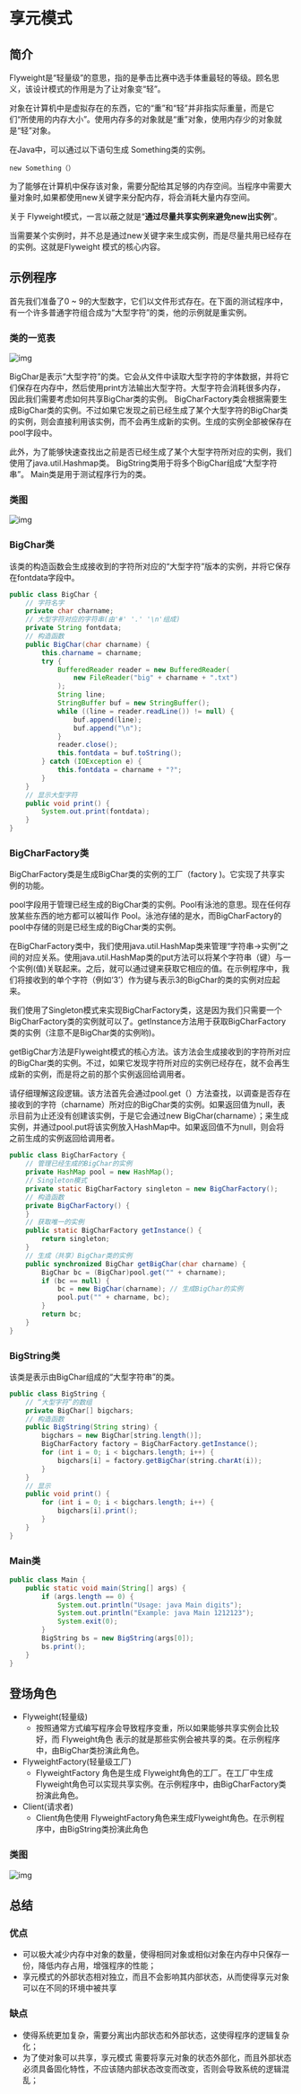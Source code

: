 # 享元模式

## 简介


Flyweight是“轻量级”的意思，指的是拳击比赛中选手体重最轻的等级。顾名思义，该设计模式的作用是为了让对象变“轻”。

对象在计算机中是虚拟存在的东西，它的“重”和“轻”并非指实际重量，而是它们“所使用的内存大小”。使用内存多的对象就是“重”对象，使用内存少的对象就是“轻”对象。

在Java中，可以通过以下语句生成 Something类的实例。

```
new Something（）
```

为了能够在计算机中保存该对象，需要分配给其足够的内存空间。当程序中需要大量对象时,如果都使用new关键字来分配内存，将会消耗大量内存空间。

关于 Flyweight模式，一言以蔽之就是“**通过尽量共享实例来避免new出实例**”。

当需要某个实例时，并不总是通过new关键字来生成实例，而是尽量共用已经存在的实例。这就是Flyweight 模式的核心内容。

## 示例程序

首先我们准备了0 ~ 9的大型数字，它们以文件形式存在。在下面的测试程序中，有一个许多普通字符组合成为“大型字符”的类，他的示例就是重实例。

### 类的一览表

![img](https://raw.githubusercontent.com/Horo-Holo/DesignPatterns/master/images/Flyweight1.png) 

BigChar是表示“大型字符”的类。它会从文件中读取大型字符的字体数据，并将它们保存在内存中，然后使用print方法输出大型字符。大型字符会消耗很多内存，因此我们需要考虑如何共享BigChar类的实例。
BigCharFactory类会根据需要生成BigChar类的实例。不过如果它发现之前已经生成了某个大型字符的BigChar类的实例，则会直接利用该实例，而不会再生成新的实例。生成的实例全部被保存在pool字段中。

此外，为了能够快速查找出之前是否已经生成了某个大型字符所对应的实例，我们使用了java.util.Hashmap类。
BigString类用于将多个BigChar组成“大型字符串”。
Main类是用于测试程序行为的类。

### 类图

![img](https://raw.githubusercontent.com/Horo-Holo/DesignPatterns/master/images/Flyweight2.png)

### BigChar类

该类的构造函数会生成接收到的字符所对应的“大型字符”版本的实例，并将它保存在fontdata字段中。

```java
public class BigChar {
    // 字符名字
    private char charname;
    // 大型字符对应的字符串(由'#' '.' '\n'组成)
    private String fontdata;
    // 构造函数
    public BigChar(char charname) {
        this.charname = charname;
        try {
            BufferedReader reader = new BufferedReader(
                new FileReader("big" + charname + ".txt")
            );
            String line;
            StringBuffer buf = new StringBuffer();
            while ((line = reader.readLine()) != null) {
                buf.append(line);
                buf.append("\n");
            }
            reader.close();
            this.fontdata = buf.toString();
        } catch (IOException e) {
            this.fontdata = charname + "?";
        }
    }
    // 显示大型字符
    public void print() {
        System.out.print(fontdata);
    }
}
```

### BigCharFactory类

BigCharFactory类是生成BigChar类的实例的工厂（factory )。它实现了共享实例的功能。

pool字段用于管理已经生成的BigChar类的实例。Pool有泳池的意思。现在任何存放某些东西的地方都可以被叫作 Pool。泳池存储的是水，而BigCharFactory的pool中存储的则是已经生成的BigChar类的实例。

在BigCharFactory类中，我们使用java.util.HashMap类来管理“字符串→实例”之间的对应关系。使用java.util.HashMap类的put方法可以将某个字符串（键）与一个实例(值)关联起来。之后，就可以通过键来获取它相应的值。在示例程序中，我们将接收到的单个字符（例如‘3’）作为键与表示3的BigChar的类的实例对应起来。

我们使用了Singleton模式来实现BigCharFactory类，这是因为我们只需要一个BigCharFactory类的实例就可以了。getInstance方法用于获取BigCharFactory类的实例（注意不是BigChar类的实例哟)。

getBigChar方法是Flyweight模式的核心方法。该方法会生成接收到的字符所对应的BigChar类的实例。不过，如果它发现字符所对应的实例已经存在，就不会再生成新的实例，而是将之前的那个实例返回给调用者。

请仔细理解这段逻辑。该方法首先会通过pool.get（）方法查找，以调查是否存在接收到的字符（charname）所对应的BigChar类的实例。如果返回值为null，表示目前为止还没有创建该实例，于是它会通过new BigChar(charname）；来生成实例，并通过pool.put将该实例放入HashMap中。如果返回值不为null，则会将之前生成的实例返回给调用者。

```java
public class BigCharFactory {
    // 管理已经生成的BigChar的实例
    private HashMap pool = new HashMap();
    // Singleton模式
    private static BigCharFactory singleton = new BigCharFactory();
    // 构造函数
    private BigCharFactory() {
    }
    // 获取唯一的实例
    public static BigCharFactory getInstance() {
        return singleton;
    }
    // 生成（共享）BigChar类的实例
    public synchronized BigChar getBigChar(char charname) {
        BigChar bc = (BigChar)pool.get("" + charname);
        if (bc == null) {
            bc = new BigChar(charname); // 生成BigChar的实例
            pool.put("" + charname, bc);
        }
        return bc;
    }
}
```

### BigString类

该类是表示由BigChar组成的“大型字符串”的类。

```java
public class BigString {
    // “大型字符”的数组
    private BigChar[] bigchars;
    // 构造函数
    public BigString(String string) {
        bigchars = new BigChar[string.length()];
        BigCharFactory factory = BigCharFactory.getInstance();
        for (int i = 0; i < bigchars.length; i++) {
            bigchars[i] = factory.getBigChar(string.charAt(i));
        }
    }
    // 显示
    public void print() {
        for (int i = 0; i < bigchars.length; i++) {
            bigchars[i].print();
        }
    }
}

```

### Main类

```java
public class Main {
    public static void main(String[] args) {
        if (args.length == 0) {
            System.out.println("Usage: java Main digits");
            System.out.println("Example: java Main 1212123");
            System.exit(0);
        }
        BigString bs = new BigString(args[0]);
        bs.print();
    }
}
```

## 登场角色

- Flyweight(轻量级)
  - 按照通常方式编写程序会导致程序变重，所以如果能够共享实例会比较好，而 Flyweight角色
    表示的就是那些实例会被共享的类。在示例程序中，由BigChar类扮演此角色。
- FlyweightFactory(轻量级工厂)
  - FlyweightFactory 角色是生成 Flyweight角色的工厂。在工厂中生成Flyweight角色可以实现共享实例。在示例程序中，由BigCharFactory类扮演此角色。
- Client(请求者)
  - Client角色使用 FlyweightFactory角色来生成Flyweight角色。在示例程序中，由BigString类扮演此角色

### 类图

![img](https://raw.githubusercontent.com/Horo-Holo/DesignPatterns/master/images/Flyweight3.png)

## 总结

### 优点

- 可以极大减少内存中对象的数量，使得相同对象或相似对象在内存中只保存一份，降低内存占用，增强程序的性能；
- 享元模式的外部状态相对独立，而且不会影响其内部状态，从而使得享元对象可以在不同的环境中被共享



### 缺点

- 使得系统更加复杂，需要分离出内部状态和外部状态，这使得程序的逻辑复杂化；
- 为了使对象可以共享，享元模式 需要将享元对象的状态外部化，而且外部状态必须具备固化特性，不应该随内部状态改变而改变，否则会导致系统的逻辑混乱；

